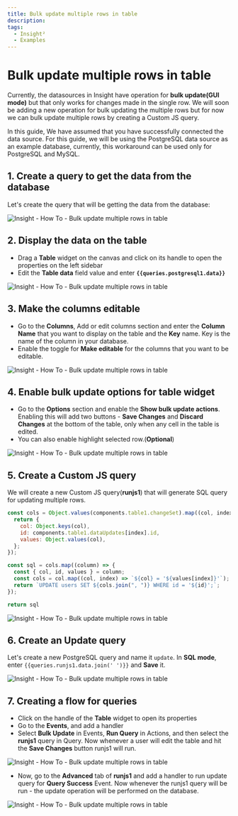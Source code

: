 ```yaml
---
title: Bulk update multiple rows in table
description: 
tags:
  - Insight²
  - Examples
---
```


# Bulk update multiple rows in table

Currently, the datasources in Insight have operation for **bulk update(GUI mode)** but that only works for changes made in the single row. We will soon be adding a new operation for bulk updating the multiple rows but for now we can bulk update multiple rows by creating a Custom JS query.

In this guide, We have assumed that you have successfully connected the data source. For this guide, we will be using the PostgreSQL data source as an example database, currently, this workaround can be used only for PostgreSQL and MySQL.

## 1. Create a query to get the data from the database

Let's create the query that will be getting the data from the database:



![Insight - How To - Bulk update multiple rows in table](/_images/insight2/how-to/bulk-update-multiple/postgres1.png)


## 2. Display the data on the table

- Drag a **Table** widget on the canvas and click on its handle to open the properties on the left sidebar
- Edit the **Table data** field value and enter **`{{queries.postgresql1.data}}`**



![Insight - How To - Bulk update multiple rows in table](/_images/insight2/how-to/bulk-update-multiple/showData.png)


## 3. Make the columns editable

- Go to the **Columns**, Add or edit columns section and enter the **Column Name** that you want to display on the table and the **Key** name. Key is the name of the column in your database.
- Enable the toggle for **Make editable** for the columns that you want to be editable.



![Insight - How To - Bulk update multiple rows in table](/_images/insight2/how-to/bulk-update-multiple/columns.png)



## 4. Enable bulk update options for table widget

- Go to the **Options** section and enable the **Show bulk update actions**. Enabling this will add two buttons - **Save Changes** and **Discard Changes** at the bottom of the table, only when any cell in the table is edited.
- You can also enable highlight selected row.(**Optional**)



![Insight - How To - Bulk update multiple rows in table](/_images/insight2/how-to/bulk-update-multiple/options.png)



## 5. Create a Custom JS query

We will create a new Custom JS query(**runjs1**) that will generate SQL query for updating multiple rows.

```js
const cols = Object.values(components.table1.changeSet).map((col, index) => {
  return {
    col: Object.keys(col),
    id: components.table1.dataUpdates[index].id,
    values: Object.values(col),
  };
});

const sql = cols.map((column) => {
  const { col, id, values } = column;
  const cols = col.map((col, index) => `${col} = '${values[index]}'`);
  return `UPDATE users SET ${cols.join(", ")} WHERE id = '${id}';`;
});

return sql
```


![Insight - How To - Bulk update multiple rows in table](/_images/insight2/how-to/bulk-update-multiple/runjs1.png)



## 6. Create an Update query

Let's create a new PostgreSQL query and name it `update`. In **SQL mode**, enter `{{queries.runjs1.data.join(' ')}}` and **Save** it.



![Insight - How To - Bulk update multiple rows in table](/_images/insight2/how-to/bulk-update-multiple/update.png)



## 7. Creating a flow for queries

- Click on the handle of the **Table** widget to open its properties
- Go to the **Events**, and add a handler
- Select **Bulk Update** in Events, **Run Query** in Actions, and then select the **runjs1** query in Query. Now whenever a user will edit the table and hit the **Save Changes** button runjs1 will run.



![Insight - How To - Bulk update multiple rows in table](/_images/insight2/how-to/bulk-update-multiple/event.png)



- Now, go to the **Advanced** tab of **runjs1** and add a handler to run update query for **Query Success** Event. Now whenever the runjs1 query will be run - the update operation will be performed on the database.





![Insight - How To - Bulk update multiple rows in table](/_images/insight2/how-to/bulk-update-multiple/success.png)


